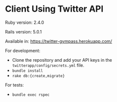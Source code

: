 # Client Using Twitter API

Ruby version: 2.4.0

Rails version: 5.0.1

Available in:
https://twitter-gympass.herokuapp.com/

For development:

- Clone the repository and add your API keys in the `twitterapp/config/secrets.yml` file.
- `bundle install`
- `rake db:{create,migrate}`

For tests:

- `bundle exec rspec`
